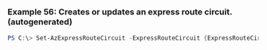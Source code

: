 
### Example 56: Creates or updates an express route circuit. (autogenerated)
```powershell
PS C:\> Set-AzExpressRouteCircuit -ExpressRouteCircuit {ExpressRouteCircuit}


